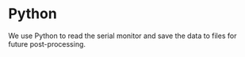 # Python
We use Python to read the serial monitor and save the data to files for future post-processing.

